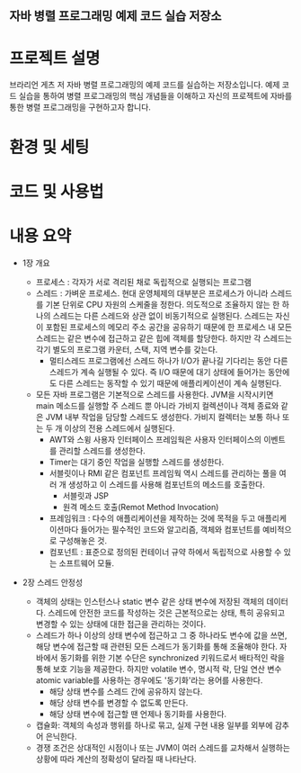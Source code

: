 ## 자바 병렬 프로그래밍 예제 코드 실습 저장소 

# 프로젝트 설명
브라리언 게츠 저 자바 병렬 프로그래밍의 예제 코드를 실습하는 저장소입니다. 예제 코드 실습을 통하여 병렬 프로그래밍의 핵심 개념들을 이해하고 자신의 프로젝트에 자바를 통한 병렬 프로그래밍을 구현하고자 합니다. 

# 환경 및 세팅


# 코드 및 사용법 


# 내용 요약

* 1장 개요
  * 프로세스 : 각자가 서로 격리된 채로 독립적으로 실행되는 프로그램
  * 스레드 : 가벼운 프로세스. 현대 운영체제의 대부분은 프로세스가 아니라 스레드를 기본 단위로 CPU 자원의 스케줄을 정한다. 의도적으로 조율하지 않는 한 하나의 스레드는 다른 스레드와 상관 없이 비동기적으로 실행된다. 스레드는 자신이 포함된 프로세스의 메모리 주소 공간을 공유하기 때문에 한 프로세스 내 모든 스레드는 같은 변수에 접근하고 같은 힙에 객체를 할당한다. 하지만 각 스레드는 각기 별도의 프로그램 카운터, 스택, 지역 변수를 갖는다. 
    * 멀티스레드 프로그램에선 스레드 하나가 I/O가 끝나길 기다리는 동안 다른 스레드가 계속 실행될 수 있다. 즉 I/O 때문에 대기 상태에 들어가는 동안에도 다른 스레드는 동작할 수 있기 때문에 애플리케이션이 계속 실행된다. 
  * 모든 자바 프로그램은 기본적으로 스레드를 사용한다. JVM을 시작시키면 main 메소드를 실행할 주 스레드 뿐 아니라 가비지 컬렉션이나 객체 종료와 같은 JVM 내부 작업을 담당할 스레드도 생성한다. 가비지 컬렉터는 보통 하나 또는 두 개 이상의 전용 스레드에서 실행된다. 
    * AWT와 스윙 사용자 인터페이스 프레임웍은 사용자 인터페이스의 이벤트를 관리할 스레드를 생성한다.
    * Timer는 대기 중인 작업을 실행할 스레드를 생성한다. 
    * 서블릿이나 RMI 같은 컴포넌트 프레임웍 역시 스레드를 관리하는 풀을 여러 개 생성하고 이 스레드를 사용해 컴포넌트의 메소드를 호출한다. 
      * 서블릿과 JSP
      * 원격 메소드 호출(Remot Method Invocation)
    * 프레임워크 : 다수의 애플리케이션을 제작하는 것에 목적을 두고 애플리케이션마다 들어가는 필수적인 코드와 알고리즘, 객체와 컴포넌트를 예비적으로 구성해놓은 것. 
    * 컴포넌트 : 표준으로 정의된 컨테이너 규약 하에서 독립적으로 사용할 수 있는 소프트웨어 모듈.

* 2장 스레드 안정성
  * 객체의 상태는 인스턴스나 static 변수 같은 상태 변수에 저장된 객체의 데이터다. 스레드에 안전한 코드를 작성하는 것은 근본적으로는 상태, 특히 공유되고 변경할 수 있는 상태에 대한 접근을 관리하는 것이다.
  * 스레드가 하나 이상의 상태 변수에 접근하고 그 중 하나라도 변수에 값을 쓰면, 해당 변수에 접근할 때 관련된 모든 스레드가 동기화를 통해 조율해야 한다. 자바에서 동기화를 위한 기본 수단은 synchronized 키워드로서 배타적인 락을 통해 보호 기능을 제공한다. 하지만 volatile 변수, 명시적 락, 단일 연산 변수 atomic variable를 사용하는 경우에도 '동기화'라는 용어를 사용한다. 
    * 해당 상태 변수를 스레드 간에 공유하지 않는다.
    * 해당 상태 변수를 변경할 수 없도록 만든다.
    * 해당 상태 변수에 접근할 땐 언제나 동기화를 사용한다. 
  * 캡슐화: 객체의 속성과 행위를 하나로 묶고, 실제 구현 내용 일부를 외부에 감추어 은닉한다. 
  * 경쟁 조건은 상대적인 시점이나 또는 JVM이 여러 스레드를 교차해서 실행하는 상황에 따라 계산의 정확성이 달라질 때 나타난다.

